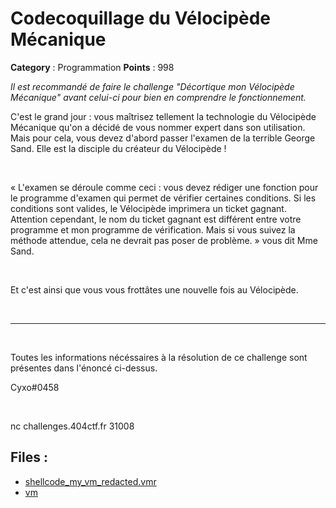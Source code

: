 # Codecoquillage du Vélocipède Mécanique

**Category** : Programmation
**Points** : 998

<div style="margin-bottom: 1em;"><i>Il est recommandé de faire le challenge "Décortique mon Vélocipède Mécanique" avant celui-ci pour bien en comprendre le fonctionnement.</i></div>

C'est le grand jour : vous maîtrisez tellement la technologie du Vélocipède Mécanique qu'on a décidé de vous nommer expert dans son utilisation. Mais pour cela, vous devez d'abord passer l'examen de la terrible George Sand. Elle est la disciple du créateur du Vélocipède !

<p class="space">&nbsp;</p>

« L'examen se déroule comme ceci : vous devez rédiger une fonction pour le programme d'examen qui permet de vérifier certaines conditions. Si les conditions sont valides, le Vélocipède imprimera un ticket gagnant. Attention cependant, le nom du ticket gagnant est différent entre votre programme et mon programme de vérification. Mais si vous suivez la méthode attendue, cela ne devrait pas poser de problème. » vous dit Mme Sand.

<p class="space">&nbsp;</p>

Et c'est ainsi que vous vous frottâtes une nouvelle fois au Vélocipède.

<p class="space">&nbsp;</p>

***

<p class="space">&nbsp;</p>

Toutes les informations nécéssaires à la résolution de ce challenge sont présentes dans l'énoncé ci-dessus.

<div class="author">Cyxo#0458</div>

<p class="space">&nbsp;</p>

nc challenges.404ctf.fr 31008

## Files : 
 - [shellcode_my_vm_redacted.vmr](./shellcode_my_vm_redacted.vmr)
 - [vm](./vm)


